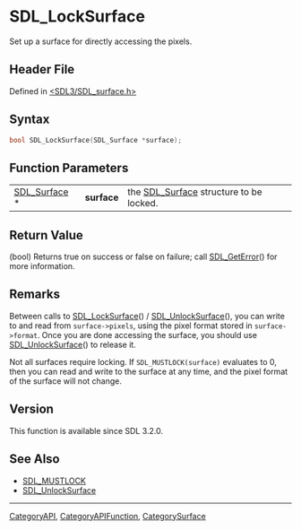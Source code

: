 # SDL_LockSurface

Set up a surface for directly accessing the pixels.

## Header File

Defined in [<SDL3/SDL_surface.h>](https://github.com/libsdl-org/SDL/blob/main/include/SDL3/SDL_surface.h)

## Syntax

```c
bool SDL_LockSurface(SDL_Surface *surface);
```

## Function Parameters

|                              |             |                                                        |
| ---------------------------- | ----------- | ------------------------------------------------------ |
| [SDL_Surface](SDL_Surface) * | **surface** | the [SDL_Surface](SDL_Surface) structure to be locked. |

## Return Value

(bool) Returns true on success or false on failure; call
[SDL_GetError](SDL_GetError)() for more information.

## Remarks

Between calls to [SDL_LockSurface](SDL_LockSurface)() /
[SDL_UnlockSurface](SDL_UnlockSurface)(), you can write to and read from
`surface->pixels`, using the pixel format stored in `surface->format`. Once
you are done accessing the surface, you should use
[SDL_UnlockSurface](SDL_UnlockSurface)() to release it.

Not all surfaces require locking. If `SDL_MUSTLOCK(surface)` evaluates to
0, then you can read and write to the surface at any time, and the pixel
format of the surface will not change.

## Version

This function is available since SDL 3.2.0.

## See Also

- [SDL_MUSTLOCK](SDL_MUSTLOCK)
- [SDL_UnlockSurface](SDL_UnlockSurface)

----
[CategoryAPI](CategoryAPI), [CategoryAPIFunction](CategoryAPIFunction), [CategorySurface](CategorySurface)


